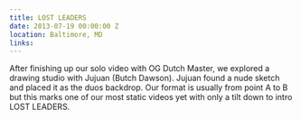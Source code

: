 ```yaml
---
title: LOST LEADERS
date: 2013-07-19 00:00:00 Z
location: Baltimore, MD
links: 
---
```


After finishing up our solo video with OG Dutch Master, we explored a drawing studio with Jujuan (Butch Dawson). Jujuan found a nude sketch and placed it as the duos backdrop. Our format is usually from point A to B but this marks one of our most static videos yet with only a tilt down to intro LOST LEADERS.
